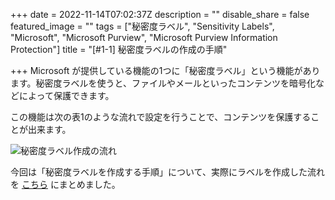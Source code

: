 +++
date = 2022-11-14T07:02:37Z
description = ""
disable_share = false
featured_image = ""
tags = ["秘密度ラベル", "Sensitivity Labels", "Microsoft", "Microsoft Purview", "Microsoft Purview Information Protection"]
title = "[#1-1] 秘密度ラベルの作成の手順"

+++
Microsoft が提供している機能の1つに「秘密度ラベル」という機能があります。秘密度ラベルを使うと、ファイルやメールといったコンテンツを暗号化などによって保護できます。

この機能は次の表1のような流れで設定を行うことで、コンテンツを保護することが出来ます。

![秘密度ラベル作成の流れ](/images/label.PNG "label")

今回は「秘密度ラベルを作成する手順」について、実際にラベルを作成した流れを [こちら](https://tdu.box.com/s/trsw7uoyi51u2i3zf5maz5tfxa57p1br) にまとめました。